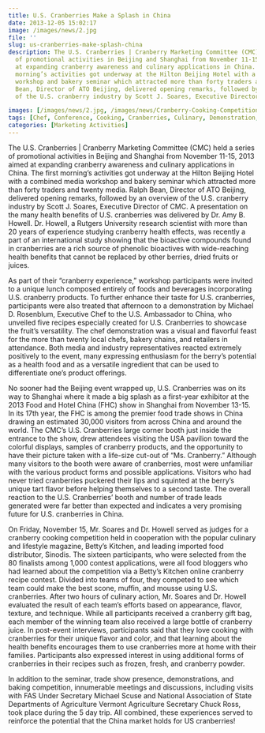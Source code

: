 ```yaml
---
title: U.S. Cranberries Make a Splash in China
date: 2013-12-05 15:02:17
image: /images/news/2.jpg
file: ''
slug: us-cranberries-make-splash-china
description: The U.S. Cranberries | Cranberry Marketing Committee (CMC) held a series
  of promotional activities in Beijing and Shanghai from November 11-15, 2013 aimed
  at expanding cranberry awareness and culinary applications in China.  The first
  morning’s activities got underway at the Hilton Beijing Hotel with a combined media
  workshop and bakery seminar which attracted more than forty traders and twenty media.  Ralph
  Bean, Director of ATO Beijing, delivered opening remarks, followed by an overview
  of the U.S. cranberry industry by Scott J. Soares, Executive Director of CMC.

images: [/images/news/2.jpg, /images/news/Cranberry-Cooking-Competition-2-small.jpg]
tags: [Chef, Conference, Cooking, Cranberries, Culinary, Demonstration, Education, Seminar, Trade Show, Training]
categories: [Marketing Activities]
---
```

<p>The U.S. Cranberries | Cranberry Marketing Committee (CMC) held a series of promotional activities in Beijing and Shanghai from November 11-15, 2013 aimed at expanding cranberry awareness and culinary applications in China.  The first morning’s activities got underway at the Hilton Beijing Hotel with a combined media workshop and bakery seminar which attracted more than forty traders and twenty media.  Ralph Bean, Director of ATO Beijing, delivered opening remarks, followed by an overview of the U.S. cranberry industry by Scott J. Soares, Executive Director of CMC. A presentation on the many health benefits of U.S. cranberries was delivered by Dr. Amy B. Howell. Dr. Howell, a Rutgers University research scientist with more than 20 years of experience studying cranberry health effects, was recently a part of an international study showing that the bioactive compounds found in cranberries are a rich source of phenolic bioactives with wide-reaching health benefits that cannot be replaced by other berries, dried fruits or juices. </p>
<p>As part of their “cranberry experience,” workshop participants were invited to a unique lunch composed entirely of foods and beverages incorporating U.S. cranberry products.  To further enhance their taste for U.S. cranberries, participants were also treated that afternoon to a demonstration by Michael D. Rosenblum, Executive Chef to the U.S. Ambassador to China, who unveiled five recipes especially created for U.S. Cranberries to showcase the fruit’s versatility.  The chef demonstration was a visual and flavorful feast for the more than twenty local chefs, bakery chains, and retailers in attendance.  Both media and industry representatives reacted extremely positively to the event, many expressing enthusiasm for the berry’s potential as a health food and as a versatile ingredient that can be used to differentiate one’s product offerings.</p>
<p>No sooner had the Beijing event wrapped up, U.S. Cranberries was on its way to Shanghai where it made a big splash as a first-year exhibitor at the 2013 Food and Hotel China (FHC) show in Shanghai from November 13-15.  In its 17th year, the FHC is among the premier food trade shows in China drawing an estimated 30,000 visitors from across China and around the world. The CMC’s U.S. Cranberries large corner booth just inside the entrance to the show, drew attendees visiting the USA pavilion toward the colorful displays, samples of cranberry products, and the opportunity to have their picture taken with a life-size cut-out of “Ms. Cranberry.” Although many visitors to the booth were aware of cranberries, most were unfamiliar with the various product forms and possible applications.  Visitors who had never tried cranberries puckered their lips and squinted at the berry’s unique tart flavor before helping themselves to a second taste.  The overall reaction to the U.S. Cranberries’ booth and number of trade leads generated were far better than expected and indicates a very promising future for U.S. cranberries in China.</p>
<p>On Friday, November 15, Mr. Soares and Dr. Howell served as judges for a cranberry cooking competition held in cooperation with the popular culinary and lifestyle magazine, Betty’s Kitchen, and leading imported food distributor, Sinodis.  The sixteen participants, who were selected from the 80 finalists among 1,000 contest applications, were all food bloggers who had learned about the competition via a Betty’s Kitchen online cranberry recipe contest.  Divided into teams of four, they competed to see which team could make the best scone, muffin, and mousse using U.S. cranberries.  After two hours of culinary action, Mr. Soares and Dr. Howell evaluated the result of each team’s efforts based on appearance, flavor, texture, and technique.  While all participants received a cranberry gift bag, each member of the winning team also received a large bottle of cranberry juice.  In post-event interviews, participants said that they love cooking with cranberries for their unique flavor and color, and that learning about the health benefits encourages them to use cranberries more at home with their families.  Participants also expressed interest in using additional forms of cranberries in their recipes such as frozen, fresh, and cranberry powder.</p>
<p>In addition to the seminar, trade show presence, demonstrations, and baking competition, innumerable meetings and discussions, including visits with FAS Under Secretary Michael Scuse and National Association of State Departments of Agriculture Vermont Agriculture Secretary Chuck Ross, took place during the 5 day trip.  All combined, these experiences served to reinforce the potential that the China market holds for US cranberries!</p>


